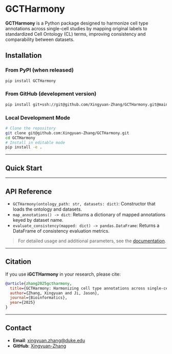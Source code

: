 # GCTHarmony

**GCTHarmony** is a Python package designed to harmonize cell type annotations across single-cell studies by mapping original labels to standardized Cell Ontology (CL) terms, improving consistency and comparability between datasets.

## Installation

### From PyPI (when released)

```bash
pip install GCTHarmony
```

### From GitHub (development version)

```bash
pip install git+ssh://git@github.com/Xingyuan-Zhang/GCTHarmony.git@main
```

### Local Development Mode

```bash
# Clone the repository
git clone git@github.com:Xingyuan-Zhang/GCTHarmony.git
cd GCTHarmony
# Install in editable mode
pip install -e .
```

---

## Quick Start

---

## API Reference

* `GCTHarmony(ontology_path: str, datasets: dict)`: Constructor that loads the ontology and datasets.
* `map_annotations() -> dict`: Returns a dictionary of mapped annotations keyed by dataset name.
* `evaluate_consistency(mapped: dict) -> pandas.DataFrame`: Returns a DataFrame of consistency evaluation metrics.

> For detailed usage and additional parameters, see the [documentation](./docs).

---

## Citation

If you use **iGCTHarmony** in your research, please cite:

```bibtex
@article{zhang2025gctharmony,
  title={GCTHarmony: Harmonizing cell type annotations across single-cell studies},
  author={Zhang, Xingyuan and Ji, Jason},
  journal={Bioinformatics},
  year={2025}
}
```

---

## Contact

* **Email**: [xingyuan.zhang@duke.edu](mailto:xingyuan.zhang@duke.edu)
* **GitHub**: [Xingyuan-Zhang](https://github.com/Xingyuan-Zhang)
